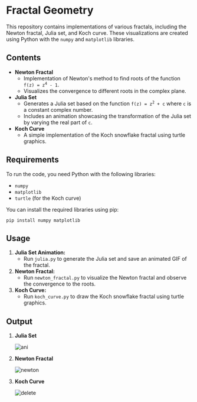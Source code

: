 
<!DOCTYPE html>
<html lang="en">
<head>
    <meta charset="UTF-8">
    <meta name="viewport" content="width=device-width, initial-scale=1.0">
</head>
<body>
    <h1>Fractal Geometry</h1>
    <p>This repository contains implementations of various fractals, including the Newton fractal, Julia set, and Koch curve. These visualizations are created using Python with the <code>numpy</code> and <code>matplotlib</code> libraries.</p>
  
  <h2>Contents</h2>
    <ul>
        <li><strong>Newton Fractal</strong>
            <ul>
                <li>Implementation of Newton's method to find roots of the function <code>f(z) = z<sup>4</sup> - 1</code>.</li>
                <li>Visualizes the convergence to different roots in the complex plane.</li>
            </ul>
        </li>
        <li><strong>Julia Set</strong>
            <ul>
                <li>Generates a Julia set based on the function <code>f(z) = z<sup>2</sup> + c</code> where <code>c</code> is a constant complex number.</li>
                <li>Includes an animation showcasing the transformation of the Julia set by varying the real part of <code>c</code>.</li>
            </ul>
        </li>
        <li><strong>Koch Curve</strong>
            <ul>
                <li>A simple implementation of the Koch snowflake fractal using turtle graphics.</li>
            </ul>
        </li>
    </ul>
   
   <h2>Requirements</h2>
    <p>To run the code, you need Python with the following libraries:</p>
    <ul>
        <li><code>numpy</code></li>
        <li><code>matplotlib</code></li>
        <li><code>turtle</code> (for the Koch curve)</li>
    </ul>
    <p>You can install the required libraries using pip:</p>
    <pre><code>pip install numpy matplotlib</code></pre>
    
   <h2>Usage</h2>
    <ol>
        <li><strong>Julia Set Animation:</strong>
            <ul>
                <li>Run <code>julia.py</code> to generate the Julia set and save an animated GIF of the fractal.</li>
            </ul>
        </li>
        <li><strong>Newton Fractal:</strong>
            <ul>
                <li>Run <code>newton_fractal.py</code> to visualize the Newton fractal and observe the convergence to the roots.</li>
            </ul>
        </li>
        <li><strong>Koch Curve:</strong>
            <ul>
                <li>Run <code>koch_curve.py</code> to draw the Koch snowflake fractal using turtle graphics.</li>
            </ul>
        </li>
    </ol>

<h2>Output</h2>
    <ol>
        <li><strong>Julia Set</strong>
            
   ![ani](https://github.com/user-attachments/assets/7ed79bc3-7a6c-47f1-b4a2-a67f848b61d4) </li>
       <li><strong>Newton Fractal</strong>
       
 ![newton](https://github.com/user-attachments/assets/74ec75ec-4751-456d-a2c9-52cfc7ef0636)</li>
        <li><strong>Koch Curve</strong>
        
 ![delete](https://github.com/user-attachments/assets/f7b2e0e0-955b-431e-8d8b-7dac49b8cdb6)</li>

 <ol>
</body>
</html>

